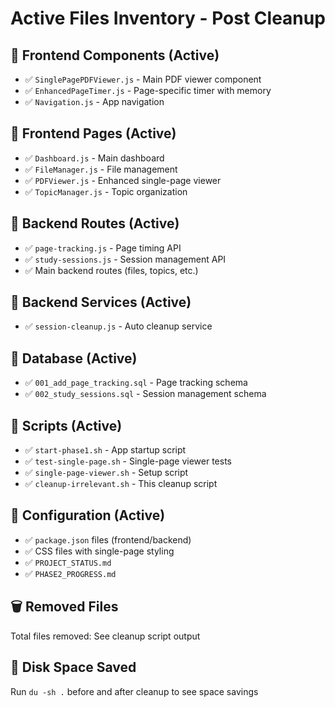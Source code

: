 # Active Files Inventory - Post Cleanup

## 📁 Frontend Components (Active)
- ✅ `SinglePagePDFViewer.js` - Main PDF viewer component
- ✅ `EnhancedPageTimer.js` - Page-specific timer with memory
- ✅ `Navigation.js` - App navigation

## 📁 Frontend Pages (Active)
- ✅ `Dashboard.js` - Main dashboard
- ✅ `FileManager.js` - File management
- ✅ `PDFViewer.js` - Enhanced single-page viewer
- ✅ `TopicManager.js` - Topic organization

## 📁 Backend Routes (Active)
- ✅ `page-tracking.js` - Page timing API
- ✅ `study-sessions.js` - Session management API
- ✅ Main backend routes (files, topics, etc.)

## 📁 Backend Services (Active)
- ✅ `session-cleanup.js` - Auto cleanup service

## 📁 Database (Active)
- ✅ `001_add_page_tracking.sql` - Page tracking schema
- ✅ `002_study_sessions.sql` - Session management schema

## 📁 Scripts (Active)
- ✅ `start-phase1.sh` - App startup script
- ✅ `test-single-page.sh` - Single-page viewer tests
- ✅ `single-page-viewer.sh` - Setup script
- ✅ `cleanup-irrelevant.sh` - This cleanup script

## 📁 Configuration (Active)
- ✅ `package.json` files (frontend/backend)
- ✅ CSS files with single-page styling
- ✅ `PROJECT_STATUS.md`
- ✅ `PHASE2_PROGRESS.md`

## 🗑️ Removed Files
Total files removed: See cleanup script output

## 💾 Disk Space Saved
Run `du -sh .` before and after cleanup to see space savings
